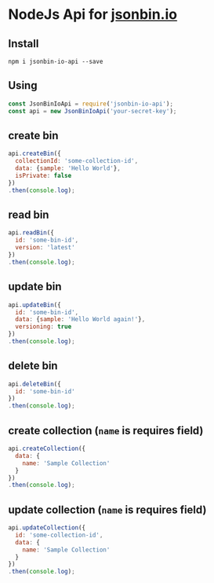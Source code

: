 # NodeJs Api for [jsonbin.io](https://jsonbin.io)

## Install
```shell
npm i jsonbin-io-api --save
```


## Using

```js
const JsonBinIoApi = require('jsonbin-io-api');
const api = new JsonBinIoApi('your-secret-key');
```

## create bin

```js
api.createBin({
  collectionId: 'some-collection-id',
  data: {sample: 'Hello World'},
  isPrivate: false
})
.then(console.log);
```

## read bin

```js
api.readBin({
  id: 'some-bin-id',
  version: 'latest'
})
.then(console.log);
```

## update bin

```js
api.updateBin({
  id: 'some-bin-id',
  data: {sample: 'Hello World again!'},
  versioning: true
})
.then(console.log);
```

## delete bin

```js
api.deleteBin({
  id: 'some-bin-id'
})
.then(console.log);
```

## create collection (`name` is requires field)

```js
api.createCollection({
  data: {
    name: 'Sample Collection'
  }
})
.then(console.log);
```

## update collection (`name` is requires field)

```js
api.updateCollection({
  id: 'some-collection-id',
  data: {
    name: 'Sample Collection'
  }
})
.then(console.log);
```


